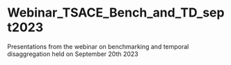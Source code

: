 # Webinar_TSACE_Bench_and_TD_sept2023
Presentations from the webinar on benchmarking and temporal disaggregation held on September 20th 2023

